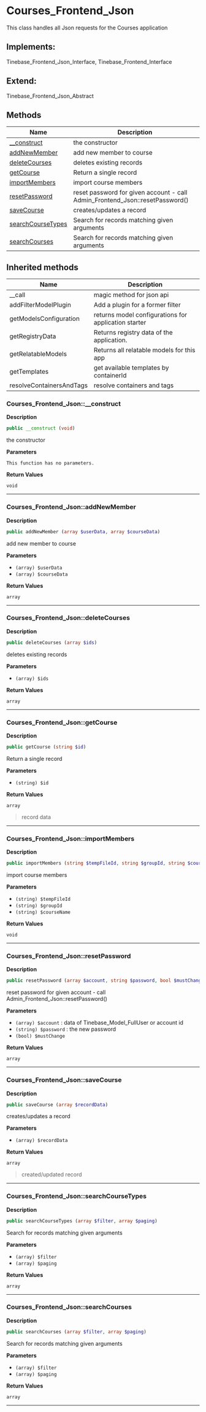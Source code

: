 # Courses_Frontend_Json  

This class handles all Json requests for the Courses application

## Implements:
Tinebase_Frontend_Json_Interface, Tinebase_Frontend_Interface

## Extend:

Tinebase_Frontend_Json_Abstract

## Methods

| Name | Description |
|------|-------------|
|[__construct](#courses_frontend_json__construct)|the constructor|
|[addNewMember](#courses_frontend_jsonaddnewmember)|add new member to course|
|[deleteCourses](#courses_frontend_jsondeletecourses)|deletes existing records|
|[getCourse](#courses_frontend_jsongetcourse)|Return a single record|
|[importMembers](#courses_frontend_jsonimportmembers)|import course members|
|[resetPassword](#courses_frontend_jsonresetpassword)|reset password for given account - call Admin_Frontend_Json::resetPassword()|
|[saveCourse](#courses_frontend_jsonsavecourse)|creates/updates a record|
|[searchCourseTypes](#courses_frontend_jsonsearchcoursetypes)|Search for records matching given arguments|
|[searchCourses](#courses_frontend_jsonsearchcourses)|Search for records matching given arguments|

## Inherited methods

| Name | Description |
|------|-------------|
|__call|magic method for json api|
|addFilterModelPlugin|Add a plugin for a former filter|
|getModelsConfiguration|returns model configurations for application starter|
|getRegistryData|Returns registry data of the application.|
|getRelatableModels|Returns all relatable models for this app|
|getTemplates|get available templates by containerId|
|resolveContainersAndTags|resolve containers and tags|



### Courses_Frontend_Json::__construct  

**Description**

```php
public __construct (void)
```

the constructor 

 

**Parameters**

`This function has no parameters.`

**Return Values**

`void`


<hr />


### Courses_Frontend_Json::addNewMember  

**Description**

```php
public addNewMember (array $userData, array $courseData)
```

add new member to course 

 

**Parameters**

* `(array) $userData`
* `(array) $courseData`

**Return Values**

`array`




<hr />


### Courses_Frontend_Json::deleteCourses  

**Description**

```php
public deleteCourses (array $ids)
```

deletes existing records 

 

**Parameters**

* `(array) $ids`

**Return Values**

`array`




<hr />


### Courses_Frontend_Json::getCourse  

**Description**

```php
public getCourse (string $id)
```

Return a single record 

 

**Parameters**

* `(string) $id`

**Return Values**

`array`

> record data


<hr />


### Courses_Frontend_Json::importMembers  

**Description**

```php
public importMembers (string $tempFileId, string $groupId, string $courseName)
```

import course members 

 

**Parameters**

* `(string) $tempFileId`
* `(string) $groupId`
* `(string) $courseName`

**Return Values**

`void`


<hr />


### Courses_Frontend_Json::resetPassword  

**Description**

```php
public resetPassword (array $account, string $password, bool $mustChange)
```

reset password for given account - call Admin_Frontend_Json::resetPassword() 

 

**Parameters**

* `(array) $account`
: data of Tinebase_Model_FullUser or account id  
* `(string) $password`
: the new password  
* `(bool) $mustChange`

**Return Values**

`array`




<hr />


### Courses_Frontend_Json::saveCourse  

**Description**

```php
public saveCourse (array $recordData)
```

creates/updates a record 

 

**Parameters**

* `(array) $recordData`

**Return Values**

`array`

> created/updated record


<hr />


### Courses_Frontend_Json::searchCourseTypes  

**Description**

```php
public searchCourseTypes (array $filter, array $paging)
```

Search for records matching given arguments 

 

**Parameters**

* `(array) $filter`
* `(array) $paging`

**Return Values**

`array`




<hr />


### Courses_Frontend_Json::searchCourses  

**Description**

```php
public searchCourses (array $filter, array $paging)
```

Search for records matching given arguments 

 

**Parameters**

* `(array) $filter`
* `(array) $paging`

**Return Values**

`array`




<hr />

